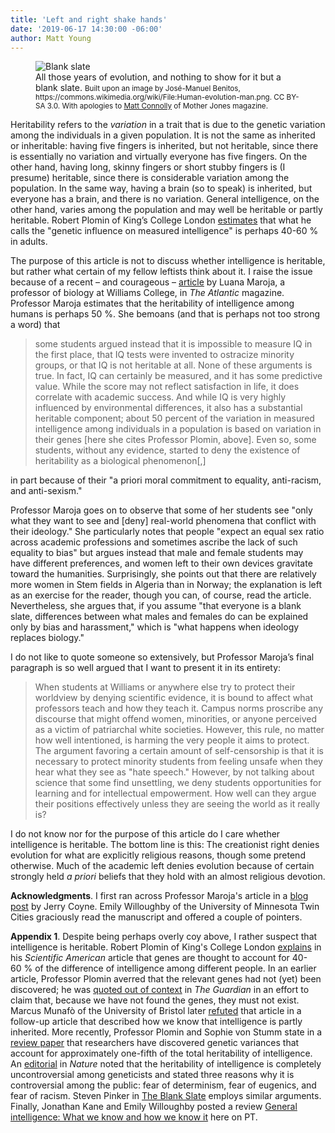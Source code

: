 ```yaml
---
title: 'Left and right shake hands'
date: '2019-06-17 14:30:00 -06:00'
author: Matt Young
---
```

<figure>
<img src="{{ site.baseurl }}/uploads/2019/Human-evolution-man_Blank_Slate_Cropped_600.jpg" alt=" Blank slate"/>
<figcaption>All those years of evolution, and nothing to show for it but a blank slate. <small>Built upon an image by José-Manuel Benitos, https://commons.wikimedia.org/wiki/File:Human-evolution-man.png. CC BY-SA 3.0. With apologies to <a href="https://www.motherjones.com/politics/2013/11/seven-evolutionary-reasons-people-deny-evolution/">Matt Connolly</a> of Mother Jones magazine. </small>
</figcaption>
</figure>

Heritability refers to the <i>variation</i> in a trait that is due to the genetic variation among the individuals in a given population. It is not the same as inherited or inheritable: having five fingers is inherited, but not heritable, since there is essentially no variation and virtually everyone has five fingers. On the other hand, having long, skinny fingers or short stubby fingers is (I presume) heritable, since there is considerable variation among the population. In the same way, having a brain (so to speak) is inherited, but everyone has a brain, and there is no variation. General intelligence, on the other hand, varies among the population and may well be heritable or partly heritable. Robert Plomin of King’s College London <a href="https://www.scientificamerican.com/article/is-intelligence-hereditary/">estimates</a> that what he calls the "genetic influence on measured intelligence" is perhaps 40-60&nbsp;% in adults.

The purpose of this article is not to discuss whether intelligence is heritable, but rather what certain of my fellow leftists think about it. I raise the issue because of a recent &ndash; and courageous &ndash; <a href="https://www.theatlantic.com/ideas/archive/2019/05/self-censorship-campus-bad-science/589969/">article</a> by Luana Maroja, a professor of biology at Williams College, in <i>The Atlantic</i> magazine. Professor Maroja estimates that the heritability of intelligence among humans is perhaps 50&nbsp;%. She bemoans (and that is perhaps not too strong a word) that

<!--more-->

<blockquote>some students argued instead that it is impossible to measure IQ in the first place, that IQ tests were invented to ostracize minority groups, or that IQ is not heritable at all. None of these arguments is true. In fact, IQ can certainly be measured, and it has some predictive value. While the score may not reflect satisfaction in life, it does correlate with academic success. And while IQ is very highly influenced by environmental differences, it also has a substantial heritable component; about 50 percent of the variation in measured intelligence among individuals in a population is based on variation in their genes [here she cites Professor Plomin, above]. Even so, some students, without any evidence, started to deny the existence of heritability as a biological phenomenon[,]</blockquote>

in part because of their "a priori moral commitment to equality, anti-racism, and anti-sexism."

Professor Maroja goes on to observe that some of her students see "only what they want to see and [deny] real-world phenomena that conflict with their ideology." She particularly notes that people "expect an equal sex ratio across academic professions and sometimes ascribe the lack of such equality to bias" but argues instead that male and female students may have different preferences, and women left to their own devices gravitate toward the humanities. Surprisingly, she points out that there are relatively more women in Stem fields in Algeria than in Norway; the explanation is left as an exercise for the reader, though you can, of course, read the article. Nevertheless, she argues that, if you assume "that everyone is a blank slate, differences between what males and females do can be explained only by bias and harassment," which is "what happens when ideology replaces biology."

I do not like to quote someone so extensively, but Professor Maroja’s final paragraph is so well argued that I want to present it in its entirety:

<blockquote> When students at Williams or anywhere else try to protect their worldview by denying scientific evidence, it is bound to affect what professors teach and how they teach it. Campus norms proscribe any discourse that might offend women, minorities, or anyone perceived as a victim of patriarchal white societies. However, this rule, no matter how well intentioned, is harming the very people it aims to protect. The argument favoring a certain amount of self-censorship is that it is necessary to protect minority students from feeling unsafe when they hear what they see as "hate speech." However, by not talking about science that some find unsettling, we deny students opportunities for learning and for intellectual empowerment. How well can they argue their positions effectively unless they are seeing the world as it really is?
</blockquote>

I do not know nor for the purpose of this article do I care whether intelligence is heritable. The bottom line is this: The creationist right denies evolution for what are explicitly religious reasons, though some pretend otherwise. Much of the academic left denies evolution because of certain strongly held <i>a priori</i> beliefs that they hold with an almost religious devotion.

<strong>Acknowledgments</strong>. I first ran across Professor Maroja's article in a <a href="https://whyevolutionistrue.wordpress.com/2019/05/29/williams-biology-professor-decries-the-wokeness-of-her-students/">blog post</a> by Jerry Coyne. Emily Willoughby of the University of Minnesota Twin Cities graciously read the manuscript and offered a couple of pointers.

<strong>Appendix 1</strong>. Despite being perhaps overly coy above, I rather suspect that intelligence is heritable. Robert Plomin of King's College London <a href="https://www.scientificamerican.com/article/is-intelligence-hereditary/">explains</a> in his <i>Scientific American</i> article that genes are thought to account for 40-60&nbsp;% of the difference of intelligence among different people. In an earlier article, Professor Plomin averred that the relevant genes had not (yet) been discovered; he was <a href="https://www.theguardian.com/lifeandstyle/2016/feb/27/how-to-raise-a-brilliant-child-without-screwing-them-up">quoted out of context</a> in <i>The Guardian</i> in an effort to claim that, because we have not found the genes, they must not exist. Marcus Munafò of the University of Bristol later <a href="https://www.theguardian.com/science/sifting-the-evidence/2016/mar/04/genetic-denialism-is-unhelpful-genes-play-a-role-in-who-we-are">refuted</a> that article in a follow-up article that described how we know that intelligence is partly inherited. More recently, Professor Plomin and Sophie von Stumm state in a <a href="https://www.nature.com/articles/nrg.2017.104">review paper</a> that researchers have discovered genetic variances that account for approximately one-fifth of the total heritability of intelligence. An <a href="https://www.nature.com/news/intelligence-research-should-not-be-held-back-by-its-past-1.22021">editorial</a> in <i>Nature</i> noted that the heritability of intelligence is completely uncontroversial among geneticists and stated three reasons why it is controversial among the public: fear of determinism, fear of eugenics, and fear of racism. Steven Pinker in <a href="https://www.amazon.com/Blank-Slate-Modern-Denial-Nature-ebook/dp/B000QCTNIM">The Blank Slate</a> employs similar arguments. Finally, Jonathan Kane and Emily Willoughby posted a review <a href="https://pandasthumb.org/archives/2018/03/general-intelligence.html">General intelligence: What we know and how we know it</a> here on PT.

